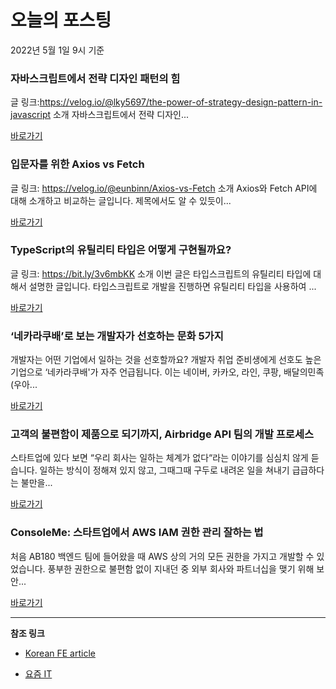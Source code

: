 # 오늘의 포스팅 
2022년 5월 1일 9시 기준 

###  자바스크립트에서 전략 디자인 패턴의 힘 

 글 링크:https://velog.io/@lky5697/the-power-of-strategy-design-pattern-in-javascript 소개 자바스크립트에서 전략 디자인... 

 [바로가기](https://kofearticle.substack.com/p/korean-fe-article) 

###  입문자를 위한 Axios vs Fetch 

 글 링크: https://velog.io/@eunbinn/Axios-vs-Fetch 소개 Axios와 Fetch API에 대해 소개하고 비교하는 글입니다. 제목에서도 알 수 있듯이... 

 [바로가기](https://kofearticle.substack.com/p/korean-fe-article-axios-vs-fetch) 

###  TypeScript의 유틸리티 타입은 어떻게 구현될까요? 

 글 링크: https://bit.ly/3v6mbKK 소개 이번 글은 타입스크립트의 유틸리티 타입에 대해서 설명한 글입니다. 타입스크립트로 개발을 진행하면 유틸리티 타입을 사용하여 ... 

 [바로가기](https://kofearticle.substack.com/p/korean-fe-article-typescript-) 

### ‘네카라쿠배’로 보는 개발자가 선호하는 문화 5가지 

 개발자는 어떤 기업에서 일하는 것을 선호할까요? 개발자 취업 준비생에게 선호도 높은 기업으로 ‘네카라쿠배'가 자주 언급됩니다. 이는 네이버, 카카오, 라인, 쿠팡, 배달의민족(우아... 

 [바로가기](https://yozm.wishket.com/magazine/detail/1458/) 

### 고객의 불편함이 제품으로 되기까지, Airbridge API 팀의 개발 프로세스 

 스타트업에 있다 보면 “우리 회사는 일하는 체계가 없다“라는 이야기를 심심치 않게 듣습니다. 일하는 방식이 정해져 있지 않고, 그때그때 구두로 내려온 일을 쳐내기 급급하다는 불만을... 

 [바로가기](https://yozm.wishket.com/magazine/detail/1454/) 

### ConsoleMe: 스타트업에서 AWS IAM 권한 관리 잘하는 법 

 처음 AB180 백엔드 팀에 들어왔을 때 AWS 상의 거의 모든 권한을 가지고 개발할 수 있었습니다. 풍부한 권한으로 불편함 없이 지내던 중 외부 회사와 파트너십을 맺기 위해 보안... 

 [바로가기](https://yozm.wishket.com/magazine/detail/1447/) 

---

**참조 링크**

- [Korean FE article](https://kofearticle.substack.com) 

- [요즘 IT](https://yozm.wishket.com/magazine) 

